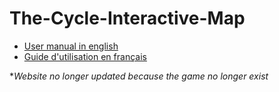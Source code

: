 # The-Cycle-Interactive-Map

* [User manual in english](README_EN.md)  
* [Guide d'utilisation en français](README_FR.md)  


**Website no longer updated because the game no longer exist*
